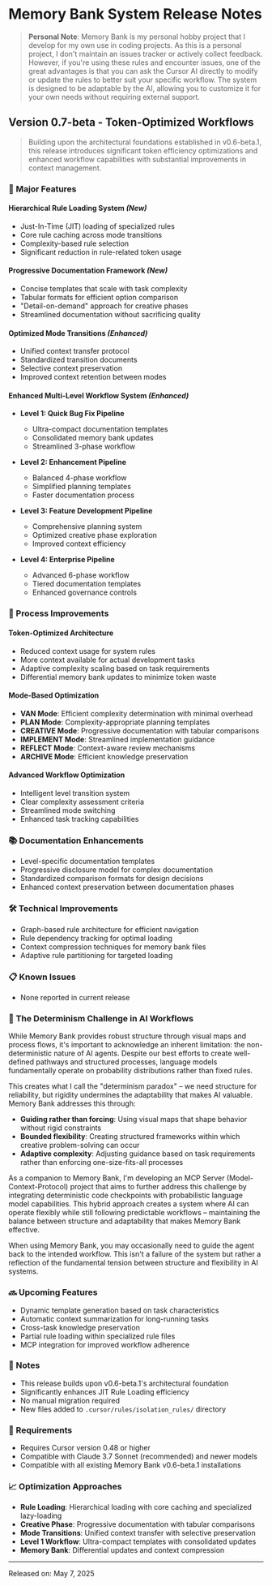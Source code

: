 # Memory Bank System Release Notes

> **Personal Note**: Memory Bank is my personal hobby project that I develop for my own use in coding projects. As this is a personal project, I don't maintain an issues tracker or actively collect feedback. However, if you're using these rules and encounter issues, one of the great advantages is that you can ask the Cursor AI directly to modify or update the rules to better suit your specific workflow. The system is designed to be adaptable by the AI, allowing you to customize it for your own needs without requiring external support.

## Version 0.7-beta - Token-Optimized Workflows

> Building upon the architectural foundations established in v0.6-beta.1, this release introduces significant token efficiency optimizations and enhanced workflow capabilities with substantial improvements in context management.

### 🌟 Major Features

#### Hierarchical Rule Loading System _(New)_
- Just-In-Time (JIT) loading of specialized rules
- Core rule caching across mode transitions
- Complexity-based rule selection
- Significant reduction in rule-related token usage

#### Progressive Documentation Framework _(New)_
- Concise templates that scale with task complexity
- Tabular formats for efficient option comparison
- "Detail-on-demand" approach for creative phases
- Streamlined documentation without sacrificing quality

#### Optimized Mode Transitions _(Enhanced)_
- Unified context transfer protocol
- Standardized transition documents
- Selective context preservation
- Improved context retention between modes

#### Enhanced Multi-Level Workflow System _(Enhanced)_
- **Level 1: Quick Bug Fix Pipeline**
  - Ultra-compact documentation templates
  - Consolidated memory bank updates
  - Streamlined 3-phase workflow

- **Level 2: Enhancement Pipeline**
  - Balanced 4-phase workflow
  - Simplified planning templates
  - Faster documentation process

- **Level 3: Feature Development Pipeline**
  - Comprehensive planning system
  - Optimized creative phase exploration
  - Improved context efficiency

- **Level 4: Enterprise Pipeline**
  - Advanced 6-phase workflow
  - Tiered documentation templates
  - Enhanced governance controls

### 🔄 Process Improvements

#### Token-Optimized Architecture
- Reduced context usage for system rules
- More context available for actual development tasks
- Adaptive complexity scaling based on task requirements
- Differential memory bank updates to minimize token waste

#### Mode-Based Optimization
- **VAN Mode**: Efficient complexity determination with minimal overhead
- **PLAN Mode**: Complexity-appropriate planning templates
- **CREATIVE Mode**: Progressive documentation with tabular comparisons
- **IMPLEMENT Mode**: Streamlined implementation guidance
- **REFLECT Mode**: Context-aware review mechanisms
- **ARCHIVE Mode**: Efficient knowledge preservation

#### Advanced Workflow Optimization
- Intelligent level transition system
- Clear complexity assessment criteria
- Streamlined mode switching
- Enhanced task tracking capabilities

### 📚 Documentation Enhancements
- Level-specific documentation templates
- Progressive disclosure model for complex documentation
- Standardized comparison formats for design decisions
- Enhanced context preservation between documentation phases

### 🛠 Technical Improvements
- Graph-based rule architecture for efficient navigation
- Rule dependency tracking for optimal loading
- Context compression techniques for memory bank files
- Adaptive rule partitioning for targeted loading

### 📋 Known Issues
- None reported in current release

### 🧠 The Determinism Challenge in AI Workflows

While Memory Bank provides robust structure through visual maps and process flows, it's important to acknowledge an inherent limitation: the non-deterministic nature of AI agents. Despite our best efforts to create well-defined pathways and structured processes, language models fundamentally operate on probability distributions rather than fixed rules.

This creates what I call the "determinism paradox" – we need structure for reliability, but rigidity undermines the adaptability that makes AI valuable. Memory Bank addresses this through:

- **Guiding rather than forcing**: Using visual maps that shape behavior without rigid constraints
- **Bounded flexibility**: Creating structured frameworks within which creative problem-solving can occur
- **Adaptive complexity**: Adjusting guidance based on task requirements rather than enforcing one-size-fits-all processes

As a companion to Memory Bank, I'm developing an MCP Server (Model-Context-Protocol) project that aims to further address this challenge by integrating deterministic code checkpoints with probabilistic language model capabilities. This hybrid approach creates a system where AI can operate flexibly while still following predictable workflows – maintaining the balance between structure and adaptability that makes Memory Bank effective.

When using Memory Bank, you may occasionally need to guide the agent back to the intended workflow. This isn't a failure of the system but rather a reflection of the fundamental tension between structure and flexibility in AI systems.

### 🔜 Upcoming Features
- Dynamic template generation based on task characteristics
- Automatic context summarization for long-running tasks
- Cross-task knowledge preservation
- Partial rule loading within specialized rule files
- MCP integration for improved workflow adherence

### 📝 Notes
- This release builds upon v0.6-beta.1's architectural foundation
- Significantly enhances JIT Rule Loading efficiency 
- No manual migration required
- New files added to `.cursor/rules/isolation_rules/` directory

### 🔧 Requirements
- Requires Cursor version 0.48 or higher
- Compatible with Claude 3.7 Sonnet (recommended) and newer models
- Compatible with all existing Memory Bank v0.6-beta.1 installations

### 📈 Optimization Approaches
- **Rule Loading**: Hierarchical loading with core caching and specialized lazy-loading
- **Creative Phase**: Progressive documentation with tabular comparisons
- **Mode Transitions**: Unified context transfer with selective preservation
- **Level 1 Workflow**: Ultra-compact templates with consolidated updates
- **Memory Bank**: Differential updates and context compression

---
Released on: May 7, 2025